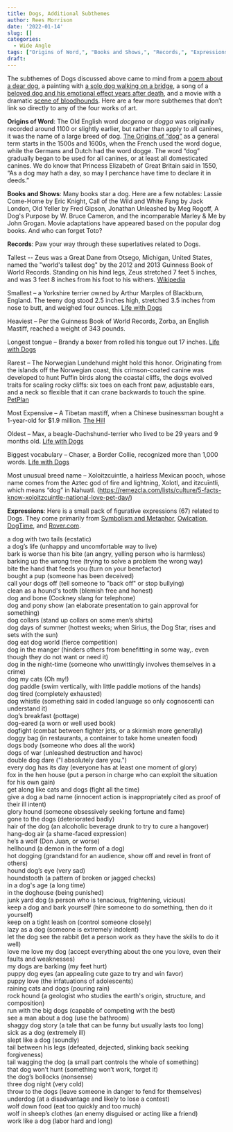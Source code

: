 ```yaml
---
title: Dogs, Additional Subthemes
author: Rees Morrison
date: '2022-01-14'
slug: []
categories:
  - Wide Angle
tags: ["Origins of Word,", "Books and Shows,", "Records,", "Expressions"]
draft: 
---
```


The subthemes of Dogs discussed above came to mind from a [poem about a dear dog](https://themesfromart.com/post/2022-01-14-dogs-from-epitaph-to-a-dog-a-poem-by-george-gordon-lord-byron/dogsbyron/), a painting with [a solo dog walking on a bridge](https://themesfromart.com/post/2022-01-14-dogs-from-la-pont-de-l-europe-by-gustave-caillebotte/dogsbridge/), a song of a [beloved dog and his emotional effect years after death](https://themesfromart.com/post/2022-01-14-dogs-from-mr-bojangles-by-nitty-gritty-dirt-band/dogsjangles/), and a movie with a dramatic [scene of bloodhounds](https://themesfromart.com/post/2022-01-14-dogs-from-cool-hand-luke-a-movie-with-paul-newman/dogscool/). Here are a few more subthemes that don’t link so directly to any of the four works of art.

<!--more-->

**Origins of Word**:  The Old English word *docgena* or *dogga* was originally recorded around 1100 or slightly earlier, but rather than apply to all canines, it was the name of a large breed of dog.  [The Origins of “dog”](https://www.thehonestkitchen.com/blog/dozen-ways-dogs-infiltrated-english-language/) as a general term starts in the 1500s and 1600s, when the French used the word dogue, while the Germans and Dutch had the word dogge.   The word “dog” gradually began to be used for all canines, or at least all domesticated canines.  We do know that Princess Elizabeth of Great Britain said in 1550, “As a dog may hath a day, so may I perchance have time to declare it in deeds.”

**Books and Shows**:  Many books star a dog.  Here are a few notables: Lassie Come-Home by Eric Knight, Call of the Wild and White Fang by Jack London, Old Yeller by Fred Gipson, Jonathan Unleashed by Meg Rogoff, A Dog's Purpose by W. Bruce Cameron, and the incomparable Marley & Me by John Grogan.  Movie adaptations have appeared based on the popular dog books.  And who can forget Toto?

**Records**:  Paw your way through these superlatives related to Dogs.

Tallest -- Zeus was a Great Dane from Otsego, Michigan, United States, named the "world's tallest dog" by the 2012 and 2013 Guinness Book of World Records.  Standing on his hind legs, Zeus stretched 7 feet 5 inches, and was 3 feet 8 inches from his foot to his withers.  [Wikipedia](https://en.wikipedia.org/wiki/Zeus_(dog))

Smallest – a Yorkshire terrier owned by Arthur Marples of Blackburn, England.  The teeny dog stood 2.5 inches high, stretched 3.5 inches from nose to butt, and weighed four ounces. [Life with Dogs](https://www.lifewithdogs.tv/15-amazing-world-record-holding-dogs/)

Heaviest – Per the Guinness Book of World Records, Zorba, an English Mastiff, reached a weight of 343 pounds.

Longest tongue – Brandy a boxer from rolled his tongue out 17 inches. [Life with Dogs](https://www.lifewithdogs.tv/15-amazing-world-record-holding-dogs/)

Rarest – The Norwegian Lundehund might hold this honor. Originating from the islands off the Norwegian coast, this crimson-coated canine was developed to hunt Puffin birds along the coastal cliffs, the dogs evolved traits for scaling rocky cliffs: six toes on each front paw, adjustable ears, and a neck so flexible that it can crane backwards to touch the spine.  [PetPlan](https://www.petplan.co.uk/pet-information/blog/rare-dog-breeds/)

Most Expensive – A Tibetan mastiff, when a Chinese businessman bought a 1-year-old for $1.9 million.  [The Hill](https://thehill.com/changing-america/sustainability/environment/575339-rare-canine-that-looks-like-a-lion-is-the-most)

Oldest – Max, a beagle-Dachshund-terrier who lived to be 29 years and 9 months old.   [Life with Dogs](https://www.lifewithdogs.tv/15-amazing-world-record-holding-dogs/)

Biggest vocabulary – Chaser, a Border Collie, recognized more than 1,000 words.  [Life with Dogs](https://www.lifewithdogs.tv/15-amazing-world-record-holding-dogs/)

Most unusual breed name – Xoloitzcuintle, a hairless Mexican pooch, whose name comes from the Aztec god of fire and lightning, Xolotl, and itzcuīntli, which means “dog” in Nahuatl.  (https://remezcla.com/lists/culture/5-facts-know-xoloitzcuintle-national-love-pet-day/)

**Expressions**:  Here is a small pack of figurative expressions (67) related to Dogs.   They come primarily from [Symbolism and Metaphor](https://symbolismandmetaphor.com/dog-metaphors-similes-idioms/), [Owlcation](https://owlcation.com/humanities/dog-idioms), [DogTime](https://dogtime.com/dog-health/general/4541-dog-idioms-sayings), and [Rover.com](https://www.rover.com/uk/blog/how-dog-friendly-are-these-29-dog-idioms-what-do-they-mean/).

<!--Here are the sayings.-->

a dog with two tails (ecstatic)  
a dog’s life (unhappy and uncomfortable way to live)  
bark is worse than his bite (an angry, yelling person who is harmless)  
barking up the wrong tree (trying to solve a problem the wrong way)  
bite the hand that feeds you (turn on your benefactor)  
bought a pup (someone has been deceived)  
call your dogs off (tell someone to "back off" or stop bullying)  
clean as a hound's tooth (blemish free and honest)  
dog and bone (Cockney slang for telephone)  
dog and pony show (an elaborate presentation to gain approval for something)  
dog collars (stand up collars on some men’s shirts)  
dog days of summer (hottest weeks; when Sirius, the Dog Star, rises and sets with the sun)  
dog eat dog world (fierce competition)  
dog in the manger (hinders others from benefitting in some way,. even though they do not want or need it)  
dog in the night-time (someone who unwittingly involves themselves in a crime)  
dog my cats (Oh my!)  
dog paddle (swim vertically, with little paddle motions of the hands)  
dog tired (completely exhausted)  
dog whistle (something said in coded language so only cognoscenti can understand it)  
dog’s breakfast (pottage)  
dog-eared (a worn or well used book)  
dogfight (combat between fighter jets, or a skirmish more generally)  
doggy bag (in restaurants, a container to take home uneaten food)  
dogs body (someone who does all the work)  
dogs of war (unleashed destruction and havoc)  
double dog dare ("I absolutely dare you.")  
every dog has its day (everyone has at least one moment of glory)  
fox in the hen house (put a person in charge who can exploit the situation for his own gain)  
get along like cats and dogs (fight all the time)  
give a dog a bad name (innocent action is inappropriately cited as proof of their ill intent)  
glory hound (someone obsessively seeking fortune and fame)  
gone to the dogs (deteriorated badly)  
hair of the dog (an alcoholic beverage drunk to try to cure a hangover)  
hang-dog air (a shame-faced expression)  
he’s a wolf (Don Juan, or worse)  
hellhound (a demon in the form of a dog)  
hot dogging (grandstand for an audience, show off and revel in front of others)  
hound dog’s eye (very sad)   
houndstooth (a pattern of broken or jagged checks)  
in a dog's age (a long time)  
in the doghouse (being punished)  
junk yard dog (a person who is tenacious, frightening, vicious)  
keep a dog and bark yourself (hire someone to do something, then do it yourself)  
keep on a tight leash on (control someone closely)  
lazy as a dog (someone is extremely indolent)  
let the dog see the rabbit (let a person work as they have the skills to do it well)  
love me love my dog (accept everything about the one you love, even their faults and weaknesses)  
my dogs are barking (my feet hurt)  
puppy dog eyes (an appealing cute gaze to try and win favor)  
puppy love (the infatuations of adolescents)  
raining cats and dogs (pouring rain)  
rock hound (a geologist who studies the earth's origin, structure, and composition)  
run with the big dogs (capable of competing with the best)  
see a man about a dog (use the bathroom)  
shaggy dog story (a tale that can be funny but usually lasts too long)  
sick as a dog (extremely ill)  
slept like a dog (soundly)  
tail between his legs (defeated, dejected, slinking back seeking forgiveness)  
tail wagging the dog (a small part controls the whole of something)  
that dog won’t hunt (something won’t work, forget it)  
the dog’s bollocks (nonsense)  
three dog night (very cold)  
throw to the dogs (leave someone in danger to fend for themselves)  
underdog (at a disadvantage and likely to lose a contest)   
wolf down food (eat too quickly and too much)  
wolf in sheep’s clothes (an enemy disguised or acting like a friend)  
work like a dog (labor hard and long)  




